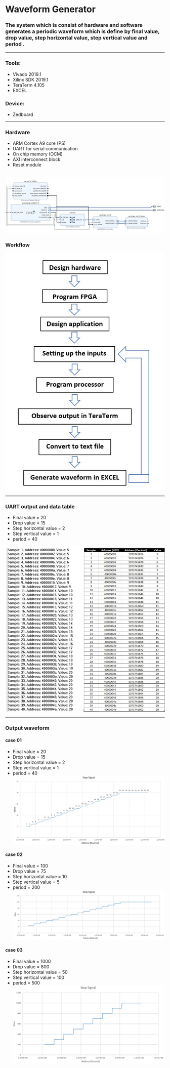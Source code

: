 # Waveform Generator
### The system which is consist of  hardware and software generates a periodic waveform which is define by final value, drop value, step horizontal value, step vertical value and period .
-------------------------------------------------------------------------------------------------------------------
### Tools:  	
* Vivado 2019.1
* Xilinx SDK 2019.1
* TeraTerm 4.105
* EXCEL
### Device: 	
* Zedboard  
------------------------------------------------------------
### Hardware
* ARM Cortex A9 core (PS)
* UART for serial communication
* On chip memory (OCM)
* AXI interconnect block
* Reset module

![](ResourceFiles/block.JPG)
------------------------------------------------------------
### Workflow

![](ResourceFiles/flow.JPG)

------------------------------------------------------------
### UART output and data table

* Final value = 20
* Drop value = 15
* Step horizontal value = 2
* Step vertical value = 1
* period = 40

![](ResourceFiles/data1.JPG)

------------------------------------------------------------
### Output waveform

#### case 01
* Final value = 20
* Drop value = 15
* Step horizontal value = 2
* Step vertical value = 1
* period = 40
![](ResourceFiles/c1w.JPG)

#### case 02
* Final value = 100
* Drop value = 75
* Step horizontal value = 10
* Step vertical value = 5
* period = 200
![](ResourceFiles/c2w.JPG)

#### case 03
* Final value = 1000
* Drop value = 800
* Step horizontal value = 50
* Step vertical value = 100
* period = 500
![](ResourceFiles/c3w.JPG)
